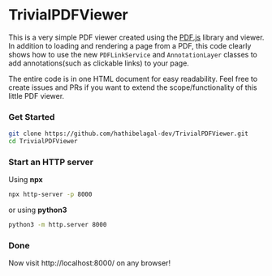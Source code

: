 # TrivialPDFViewer

This is a very simple PDF viewer created using the [PDF.js](https://github.com/mozilla/pdf.js/) library and viewer. In addition to loading and rendering a page from a PDF, this code clearly shows how to use the new `PDFLinkService` and `AnnotationLayer` classes to add annotations(such as clickable links) to your page.

The entire code is in one HTML document for easy readability. Feel free to create issues and PRs if you want to extend the scope/functionality of this little PDF viewer.

### Get Started

```bash
git clone https://github.com/hathibelagal-dev/TrivialPDFViewer.git
cd TrivialPDFViewer
```

### Start an HTTP server

Using **npx**
```bash
npx http-server -p 8000
```

or using **python3**
```bash
python3 -m http.server 8000
```

### Done

Now visit http://localhost:8000/ on any browser!
